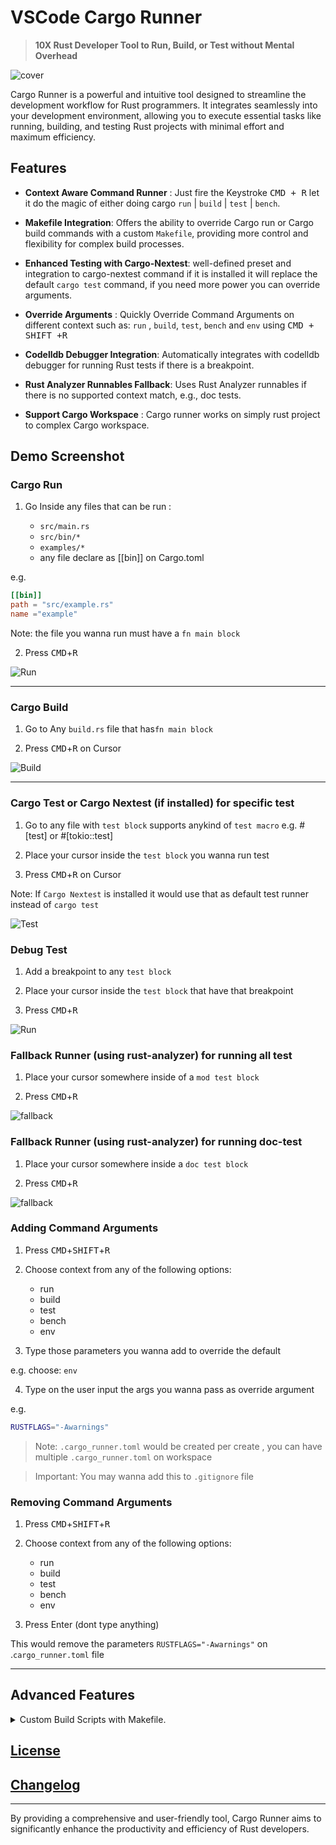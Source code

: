 # VSCode Cargo Runner

> **10X Rust Developer Tool to Run, Build, or Test without Mental Overhead**

![cover](https://github.com/codeitlikemiley/cargo-runner/blob/main/images/cover.png?raw=true)

Cargo Runner is a powerful and intuitive tool designed to streamline the development workflow for Rust programmers. It integrates seamlessly into your development environment, allowing you to execute essential tasks like running, building, and testing Rust projects with minimal effort and maximum efficiency.

## Features

- **Context Aware Command Runner** : Just fire the Keystroke <kbd>CMD + R</kbd> let it do the magic of either doing cargo `run` | `build` | `test` | `bench`.

- **Makefile Integration**: Offers the ability to override Cargo run or Cargo build commands with a custom `Makefile`, providing more control and flexibility for complex build processes.

- **Enhanced Testing with Cargo-Nextest**: well-defined preset and integration to cargo-nextest command if it is installed it will replace the default `cargo test` command, if you need more power you can override arguments.

- **Override Arguments** : Quickly Override Command Arguments on different context such as: `run` , `build`, `test`, `bench`  and `env` using <kbd>CMD + SHIFT +R </kbd>

- **Codelldb Debugger Integration**: Automatically integrates with codelldb debugger for running Rust tests if there is a breakpoint.

- **Rust Analyzer Runnables Fallback**: Uses Rust Analyzer runnables if there is no supported context match, e.g., doc tests.

- **Support Cargo Workspace** : Cargo runner works on simply rust project to complex Cargo workspace.

## Demo Screenshot

### Cargo Run 

1. Go Inside any files that can be run :

    - `src/main.rs`
    - `src/bin/*`
    - `examples/*`
    - any file declare as [[bin]] on Cargo.toml

e.g.

```toml
[[bin]] 
path = "src/example.rs"
name ="example"
```

Note: the file you wanna run must have a `fn main block`

2. Press <kbd>CMD</kbd>+<kbd>R</kbd>


![Run](https://github.com/codeitlikemiley/cargo-runner/blob/main/images/run.png?raw=true)


---
### Cargo Build


1. Go to  Any `build.rs` file that has`fn main block`

2. Press <kbd>CMD</kbd>+<kbd>R</kbd> on Cursor

![Build](https://github.com/codeitlikemiley/cargo-runner/blob/main/images/build.png?raw=true)

---
### Cargo Test or Cargo Nextest (if installed) for specific test

1. Go to any file with `test block` supports  anykind of `test macro` e.g. #[test] or #[tokio::test]

2. Place your cursor inside the `test block` you wanna run test

3. Press <kbd>CMD</kbd>+<kbd>R</kbd> on  Cursor

Note: If `Cargo Nextest` is installed it would use that as default test runner instead of `cargo test`


![Test](https://github.com/codeitlikemiley/cargo-runner/blob/main/images/cargo-nextest.png?raw=true)


### Debug Test 

1. Add a breakpoint to any `test block`

2. Place your cursor inside the `test block` that have that breakpoint

3. Press <kbd>CMD</kbd>+<kbd>R</kbd>

![Run](https://github.com/codeitlikemiley/cargo-runner/blob/main/images/debug.png?raw=true)


### Fallback Runner (using rust-analyzer) for running all test


1. Place your cursor somewhere inside of a `mod test block`

2. Press <kbd>CMD</kbd>+<kbd>R</kbd> 


![fallback](https://github.com/codeitlikemiley/cargo-runner/blob/main/images/fallback.png?raw=true)



### Fallback Runner (using rust-analyzer) for running doc-test

1. Place your cursor somewhere inside a `doc test block`

2. Press <kbd>CMD</kbd>+<kbd>R</kbd> 


![fallback](https://github.com/codeitlikemiley/cargo-runner/blob/main/images/doc-test-fallback.png?raw=true)


### Adding Command Arguments

1. Press <kbd>CMD</kbd>+<kbd>SHIFT</kbd>+<kbd>R</kbd>

2. Choose context from any of the following options:
    - run
    - build
    - test
    - bench
    - env

3. Type those parameters you wanna add to override the default 

e.g. choose:  `env`

4. Type on the user input the args you wanna pass as override argument

e.g.
```sh
RUSTFLAGS="-Awarnings"
```

> Note: `.cargo_runner.toml` would be created per create , you can have multiple `.cargo_runner.toml` on workspace


> Important: You may wanna add this to `.gitignore` file


### Removing Command Arguments

1. Press <kbd>CMD</kbd>+<kbd>SHIFT</kbd>+<kbd>R</kbd>

2. Choose context from any of the following options:
    - run
    - build
    - test
    - bench
    - env

3. Press Enter (dont type anything)

This would remove the parameters `RUSTFLAGS="-Awarnings"` on .`cargo_runner.toml` file


---

## Advanced Features

<details>
<summary> Custom Build Scripts with Makefile.</summary>

Create a Makefile on Rust project, you can have multiple Makefile if your working with Cargo Workspace
The choice is yours

![Makefile](https://github.com/codeitlikemiley/cargo-runner/blob/main/images/makefile.png?raw=true)

below is example makefile , you can add to you project to test 

```
# Makefile for a Rust project using cargo-leptos and cargo-nextest

# Default target
.PHONY: all
all: build

# Build target
.PHONY: build
build:
	cargo build --package REPLACE_WITH_YOUR_PACKAGE_NAME

.PHONY: run
run:
	cargo run --package REPLACE_WITH_YOUR_PACKAGE_NAME --bin REPLACE_WITH_YOUR_BIN_NAME

# Test target
.PHONY: test
test:
	cargo test

# Clean up
.PHONY: clean
clean:
	cargo clean
```
</details>



## [License](./LICENSE)

## [Changelog](./CHANGELOG.md)

---

By providing a comprehensive and user-friendly tool, Cargo Runner aims to significantly enhance the productivity and efficiency of Rust developers. 
